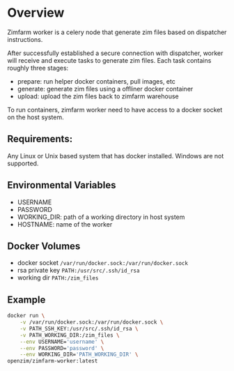 # Overview

Zimfarm worker is a celery node that generate zim files based on  dispatcher instructions.

After successfully established a secure connection with dispatcher, worker will receive and execute tasks to generate zim files. 
Each task contains roughly three stages:

- prepare: run helper docker containers, pull images, etc
- generate: generate zim files using a offliner docker container
- upload: upload the zim files back to zimfarm warehouse

To run containers, zimfarm worker need to have access to a docker socket on the host system.

## Requirements:

Any Linux or Unix based system that has docker installed. Windows are not supported.

## Environmental Variables

- USERNAME
- PASSWORD
- WORKING_DIR: path of a working directory in host system
- HOSTNAME: name of the worker

## Docker Volumes

- docker socket `/var/run/docker.sock:/var/run/docker.sock`
- rsa private key `PATH:/usr/src/.ssh/id_rsa`
- working dir `PATH:/zim_files`

## Example

```bash
docker run \
    -v /var/run/docker.sock:/var/run/docker.sock \
    -v PATH_SSH_KEY:/usr/src/.ssh/id_rsa \
    -v PATH_WORKING_DIR:/zim_files \
    --env USERNAME='username' \
    --env PASSWORD='password' \
    --env WORKING_DIR='PATH_WORKING_DIR' \
openzim/zimfarm-worker:latest
```
